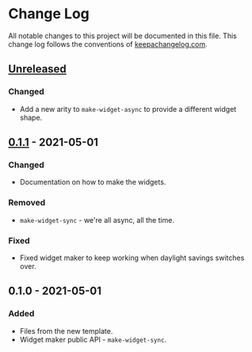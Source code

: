 # Change Log
All notable changes to this project will be documented in this file. This change log follows the conventions of [keepachangelog.com](http://keepachangelog.com/).

## [Unreleased]
### Changed
- Add a new arity to `make-widget-async` to provide a different widget shape.

## [0.1.1] - 2021-05-01
### Changed
- Documentation on how to make the widgets.

### Removed
- `make-widget-sync` - we're all async, all the time.

### Fixed
- Fixed widget maker to keep working when daylight savings switches over.

## 0.1.0 - 2021-05-01
### Added
- Files from the new template.
- Widget maker public API - `make-widget-sync`.

[Unreleased]: https://github.com/your-name/randflick/compare/0.1.1...HEAD
[0.1.1]: https://github.com/your-name/randflick/compare/0.1.0...0.1.1

